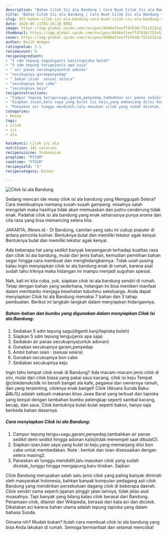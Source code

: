 ```yaml
---
description: "Bahan Cilok Isi ala Bandung | Cara Buat Cilok Isi ala Bandung Yang Lezat"
title: "Bahan Cilok Isi ala Bandung | Cara Buat Cilok Isi ala Bandung Yang Lezat"
slug: 937-bahan-cilok-isi-ala-bandung-cara-buat-cilok-isi-ala-bandung-yang-lezat
date: 2020-05-11T01:16:28.098Z
image: https://img-global.cpcdn.com/recipes/04d6e51eeff47638/751x532cq70/cilok-isi-ala-bandung-foto-resep-utama.jpg
thumbnail: https://img-global.cpcdn.com/recipes/04d6e51eeff47638/751x532cq70/cilok-isi-ala-bandung-foto-resep-utama.jpg
cover: https://img-global.cpcdn.com/recipes/04d6e51eeff47638/751x532cq70/cilok-isi-ala-bandung-foto-resep-utama.jpg
author: Keith Hodges
ratingvalue: 3.5
reviewcount: 9
recipeingredient:
- "5 sdm tepung sagudiganti kanjitapioka boleh"
- "5 sdm tepung terigujenis apa saja"
- " air panas secukupnyauntuk adonan"
- "secukupnya garampenyedap"
- " bahan isian  sesuai selera"
- "secukupnya bon cabe"
- "secukupnya keju"
recipeinstructions:
- "Campur tepung terigu+sagu,garam,penyedap,tambahkan air panas sedikit demi sedikit hingga adonan kalis(tidak menempel saat dibulat2)."
- "Siapkan isian,kalo saya yang bulat isi keju,yang memanjang diisi bon cabe untuk membedakan. Note : bentuk dan isian disesuaikan dengan selera masing2."
- "Panaskan air tunggu mendidih,lalu masukan cilok yang sudah dicetak,,tunggu hingga mengapung,baru tiriskan. Sajikan"
categories:
- Resep
tags:
- cilok
- isi
- ala

katakunci: cilok isi ala 
nutrition: 141 calories
recipecuisine: Indonesian
preptime: "PT19M"
cooktime: "PT42M"
recipeyield: "1"
recipecategory: Dinner

---
```



![Cilok Isi ala Bandung](https://img-global.cpcdn.com/recipes/04d6e51eeff47638/751x532cq70/cilok-isi-ala-bandung-foto-resep-utama.jpg)

Sedang mencari ide resep cilok isi ala bandung yang Menggugah Selera? Cara membuatnya memang susah-susah gampang. misalnya salah mengolah maka hasilnya tidak akan memuaskan dan justru cenderung tidak enak. Padahal cilok isi ala bandung yang enak seharusnya punya aroma dan cita rasa yang bisa memancing selera kita.

JAKARTA, iNews.id - Di Bandung, camilan yang satu ini cukup populer di antara pencinta kuliner. Bentuknya bulat dan memiliki tekstur agak kenyal. Bentuknya bulat dan memiliki tekstur agak kenyal.

Ada beberapa hal yang sedikit banyak berpengaruh terhadap kualitas rasa dari cilok isi ala bandung, mulai dari jenis bahan, kemudian pemilihan bahan segar hingga cara membuat dan menghidangkannya. Tidak usah pusing kalau ingin menyiapkan cilok isi ala bandung enak di rumah, karena asal sudah tahu triknya maka hidangan ini mampu menjadi suguhan spesial.


Nah, kali ini kita coba, yuk, siapkan cilok isi ala bandung sendiri di rumah. Tetap dengan bahan yang sederhana, hidangan ini bisa memberi manfaat dalam membantu menjaga kesehatan tubuhmu sekeluarga. Anda dapat menyiapkan Cilok Isi ala Bandung memakai 7 bahan dan 3 tahap pembuatan. Berikut ini langkah-langkah dalam menyiapkan hidangannya.

<!--inarticleads1-->

##### Bahan-bahan dan bumbu yang digunakan dalam menyiapkan Cilok Isi ala Bandung:

1. Sediakan 5 sdm tepung sagu(diganti kanji/tapioka boleh)
1. Siapkan 5 sdm tepung terigu(jenis apa saja)
1. Sediakan  air panas secukupnya(untuk adonan)
1. Gunakan secukupnya garam,penyedap
1. Ambil  bahan isian : (sesuai selera)
1. Gunakan secukupnya bon cabe
1. Sediakan secukupnya keju


Ingin tahu tempat cilok enak di Bandung? Ada macam-macam jenis cilok di sini, mulai dari cilok biasa yang pakai saus kacang, cilok isi keju Tempat @cilokdenokcldk ini bersih banget ala kafe, pegawai dan ownernya ramah, dan yang terpenting, ciloknya enak banget! Cilok (Aksara Sunda Baku: ᮎᮤᮜᮧᮊ᮪) adalah sebuah makanan khas Jawa Barat yang terbuat dari tapioka yang kenyal dengan tambahan bumbu pelengkap seperti sambal kacang, kecap, dan saus. Cilok bentuknya bulat-bulat seperti bakso, hanya saja berbeda bahan dasarnya. 

<!--inarticleads2-->

##### Cara menyiapkan Cilok Isi ala Bandung:

1. Campur tepung terigu+sagu,garam,penyedap,tambahkan air panas sedikit demi sedikit hingga adonan kalis(tidak menempel saat dibulat2).
1. Siapkan isian,kalo saya yang bulat isi keju,yang memanjang diisi bon cabe untuk membedakan. Note : bentuk dan isian disesuaikan dengan selera masing2.
1. Panaskan air tunggu mendidih,lalu masukan cilok yang sudah dicetak,,tunggu hingga mengapung,baru tiriskan. Sajikan


Cilok Bandung merupakan salah satu jenis cilok yang paling banyak diminati oleh masyarakat Indonesia, bahkan banyak kumpulan pedagang asli cilok Bandung yang mendirikan persekutuan dagang cilok di beberapa daerah. Cilok sendiri sama seperti jajanan pinggir jalan lainnya, tidak jelas asal muasalnya. Tapi banyak yang bilang kalau cilok berasal dari Bandung. Penamaan cilok, dilansir dari Wikipedia, berasal dari kata aci dan dicolok. Dikatakan aci karena bahan utama adalah tepung tapioka yang dalam bahasa Sunda. 

Gimana nih? Mudah bukan? Itulah cara membuat cilok isi ala bandung yang bisa Anda lakukan di rumah. Semoga bermanfaat dan selamat mencoba!
